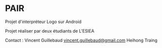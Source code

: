 PAIR
====

Projet d'interpréteur Logo sur Android

Projet réaliser par deux étudiants de L'ESIEA

Contact : Vincent Guillebaud  vincent.guillebaud@gmail.com
          Heihong Traing

